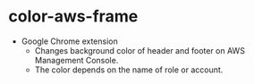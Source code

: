 # color-aws-frame
- Google Chrome extension
  - Changes background color of header and footer on AWS Management Console.
  - The color depends on the name of role or account.
